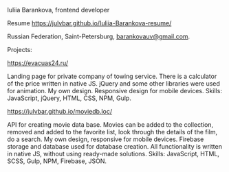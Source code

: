 
Iuliia Barankova, frontend developer

Resume https://julvbar.github.io/Iuliia-Barankova-resume/

Russian Federation, Saint-Petersburg, barankovauv@gmail.com.

Projects:

https://evacuas24.ru/

Landing page for private company of towing service. There is a calculator of the price written in native JS. jQuery and some other libraries were used for animation. My own design. Responsive design for mobile devices. Skills: JavaScript, jQuery, HTML, CSS, NPM, Gulp.
 

https://julvbar.github.io/moviedb.loc/

API for creating movie data base. Movies can be added to the collection, removed and added to the favorite list, look through the details of the film, do a search. My own design, responsive for mobile devices. Firebase storage and database used for database creation. All functionality is written in native JS, without using ready-made solutions.
Skills: JavaScript, HTML, SCSS, Gulp, NPM, Firebase, JSON.

